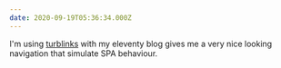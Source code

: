 ```yaml
---
date: 2020-09-19T05:36:34.000Z
---
```


I'm using [turblinks](https://github.com/turbolinks/turbolinks) with my eleventy blog gives me a very nice looking navigation that simulate SPA behaviour.
